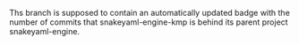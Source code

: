 Ths branch is supposed to contain an automatically updated badge with
the number of commits that snakeyaml-engine-kmp is behind its parent
project snakeyaml-engine.

